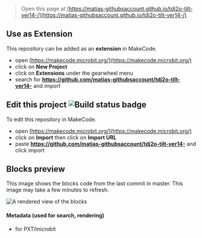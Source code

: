 
> Open this page at [https://matias-githubsaccount.github.io/tdj2o-tilt-ver14-/](https://matias-githubsaccount.github.io/tdj2o-tilt-ver14-/)

## Use as Extension

This repository can be added as an **extension** in MakeCode.

* open [https://makecode.microbit.org/](https://makecode.microbit.org/)
* click on **New Project**
* click on **Extensions** under the gearwheel menu
* search for **https://github.com/matias-githubsaccount/tdj2o-tilt-ver14-** and import

## Edit this project ![Build status badge](https://github.com/matias-githubsaccount/tdj2o-tilt-ver14-/workflows/MakeCode/badge.svg)

To edit this repository in MakeCode.

* open [https://makecode.microbit.org/](https://makecode.microbit.org/)
* click on **Import** then click on **Import URL**
* paste **https://github.com/matias-githubsaccount/tdj2o-tilt-ver14-** and click import

## Blocks preview

This image shows the blocks code from the last commit in master.
This image may take a few minutes to refresh.

![A rendered view of the blocks](https://github.com/matias-githubsaccount/tdj2o-tilt-ver14-/raw/master/.github/makecode/blocks.png)

#### Metadata (used for search, rendering)

* for PXT/microbit
<script src="https://makecode.com/gh-pages-embed.js"></script><script>makeCodeRender("{{ site.makecode.home_url }}", "{{ site.github.owner_name }}/{{ site.github.repository_name }}");</script>
